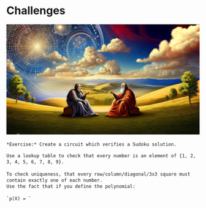 # Challenges

![](./top.webp)


```admonish exercise
*Exercise:* Create a circuit which verifies a Sudoku solution.
```

```admonish hint
Use a lookup table to check that every number is an element of {1, 2, 3, 4, 5, 6, 7, 8, 9}.

To check uniqueness, that every row/column/diagonal/3x3 square must contain exactly one of each number.
Use the fact that if you define the polynomial:

`p(X) = `

```